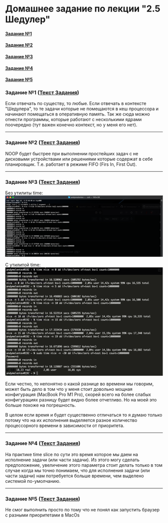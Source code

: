 # Домашнее задание по лекции "2.5 Шедулер"

#### [Задание №1](#задание-1-текст-задания)
#### [Задание №2](#задание-2-текст-задания)
#### [Задание №3](#задание-3-текст-задания)
#### [Задание №4](#задание-4-текст-задания)
#### [Задание №5](#задание-5-текст-задания)

### Задание №1 ([Текст Задания](https://github.com/netology-code/slin-homeworks/blob/slin-7/2-05.md#%D0%B7%D0%B0%D0%B4%D0%B0%D0%BD%D0%B8%D0%B5-1))

Если отвечать по существу, то любые. Если отвечать в контексте "Шедулера", то те задачи которые не помещаются в кеш 
процессора и начинают помещаться в оперативную память. Так же сюда можно отнести программы, которые работают с несколькими 
ядрами поочередно (тут важен конечно контекст, но у меня его нет).

---

### Задание №2 ([Текст Задания](https://github.com/netology-code/slin-homeworks/blob/slin-7/2-05.md#%D0%B7%D0%B0%D0%B4%D0%B0%D0%BD%D0%B8%D0%B5-2))

NOOP будет быстрее при выполнении простейших задач с не дисковыми устройствами или решениями которые содержат в себе 
планировщик. Т.е. работает в режиме FIFO (Firs In, First Out).

---

### Задание №3 ([Текст Задания](https://github.com/netology-code/slin-homeworks/blob/slin-7/2-05.md#%D0%B7%D0%B0%D0%B4%D0%B0%D0%BD%D0%B8%D0%B5-3))

Без утилиты time:
![Result 1](assets/images/hw-07/hw-07-03-1.png)

С утилитой time:
![Result 2](assets/images/hw-07/hw-07-03-2.png)

Если честно, то непонятно о какой разнице во времени мы говорим, может быть дело в том что у меня стоит довольно
мощная конфигурация (MacBook Pro M1 Pro), скорей всего на более слабых конфигурациях разницу будет видно более отчетливо.
Но на моей это больше похоже на погрешность.

В целом если время и будет существенно отличаться то я думаю только потому что на их исполнения выделяется разное 
количество процессорного времени в зависимости от приоритета.

---

### Задание №4 ([Текст Задания](https://github.com/netology-code/slin-homeworks/blob/slin-7/2-05.md#%D0%B7%D0%B0%D0%B4%D0%B0%D0%BD%D0%B8%D0%B5-4))

На практике time slice по сути это время которое мы даем на исполнение задачи (или части задачи). Из этого могу сделать 
предположение, увеличение этого параметра стоит делать только в том случае когда мы точно понимаем, что для исполнения
задачи (или части задачи) нам потребуется больше времени, чем выделено системой по-умолчанию.

---

### Задание №5 ([Текст Задания](https://github.com/netology-code/slin-homeworks/blob/slin-7/2-05.md#%D0%B7%D0%B0%D0%B4%D0%B0%D0%BD%D0%B8%D0%B5-5))

Не смог выполнить просто по тому что не понял как запустить браузер с разными приоритетами в MacOs